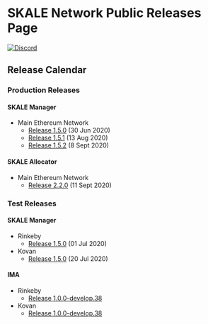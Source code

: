 # SKALE Network Public Releases Page

[![Discord](https://img.shields.io/discord/534485763354787851.svg)](https://discord.gg/vvUtWJB)

## Release Calendar

### Production Releases

#### SKALE Manager

-   Main Ethereum Network
    -   [Release 1.5.0](/releases/mainnet/skale-manager/1.5.0) (30 Jun 2020)
    -   [Release 1.5.1](/releases/mainnet/skale-manager/1.5.1) (13 Aug 2020)
    -   [Release 1.5.2](/releases/mainnet/skale-manager/1.5.2) (8 Sept 2020)
    
#### SKALE Allocator

-   Main Ethereum Network
    -   [Release 2.2.0](/releases/mainnet/skale-allocator/2.2.0) (11 Sept 2020)

### Test Releases

#### SKALE Manager

-   Rinkeby
    -   [Release 1.5.0](/releases/rinkeby/skale-manager/1.5.0) (01 Jul 2020)
-   Kovan
    -   [Release 1.5.0](/releases/kovan/skale-manager/1.5.0) (20 Jul 2020)

#### IMA

-   Rinkeby
    -   [Release 1.0.0-develop.38](/releases/rinkeby/IMA/1.0.0-develop.38)
-   Kovan
    -   [Release 1.0.0-develop.38](/releases/kovan/IMA/1.0.0-develop.38)

